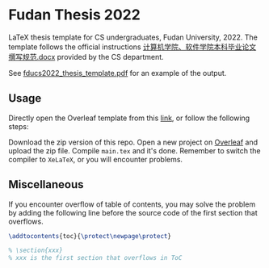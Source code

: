 # Fudan Thesis 2022
LaTeX thesis template for CS undergraduates, Fudan University, 2022.
The template follows the official instructions [计算机学院、软件学院本科毕业论文撰写规范.docx](计算机学院、软件学院本科毕业论文撰写规范.docx) provided by the CS department.

See [fducs2022_thesis_template.pdf](fducs2022_thesis_template.pdf) for an example of the output.

## Usage
Directly open the Overleaf template from this [link](https://www.overleaf.com/latex/templates/fducs2022-thesis-template/vhktvztpykpw), or follow the following steps:

Download the zip version of this repo. Open a new project on [Overleaf](https://www.overleaf.com/project) and upload the zip file. Compile `main.tex` and it's done. Remember to switch the compiler to `XeLaTeX`, or you will encounter problems.

## Miscellaneous
If you encounter overflow of table of contents, you may solve the problem by adding the following line before the source code of the first section that overflows.
```tex
\addtocontents{toc}{\protect\newpage\protect}

% \section{xxx}
% xxx is the first section that overflows in ToC
```
